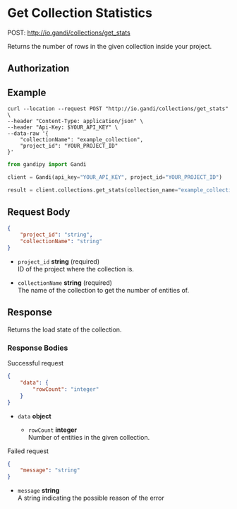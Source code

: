 # Get Collection Statistics

POST: http://io.gandi/collections/get_stats

Returns the number of rows in the given collection inside your project.

## Authorization

## Example


```shell
curl --location --request POST "http://io.gandi/collections/get_stats" \
--header "Content-Type: application/json" \
--header "Api-Key: $YOUR_API_KEY" \
--data-raw '{
    "collectionName": "example_collection",
    "project_id": "YOUR_PROJECT_ID"
}'
```
```python
from gandipy import Gandi

client = Gandi(api_key="YOUR_API_KEY", project_id="YOUR_PROJECT_ID")

result = client.collections.get_stats(collection_name="example_collection")
```
## Request Body

```json
{
    "project_id": "string",
    "collectionName": "string"
}
```
    
- `project_id` __string__ (required)</br> ID of the project where the collection is.

- `collectionName` __string__ (required)</br>The name of the collection to get the number of entities of.


## Response

Returns the load state of the collection.

### Response Bodies

Successful request
```json
{
    "data": {
        "rowCount": "integer"
    }
}
```
- `data` __object__ 

    - `rowCount` __integer__ </br> Number of entities in the given collection.

Failed request
```json
{
    "message": "string"
}
```
- `message` __string__ </br> A string indicating the possible reason of the error 
